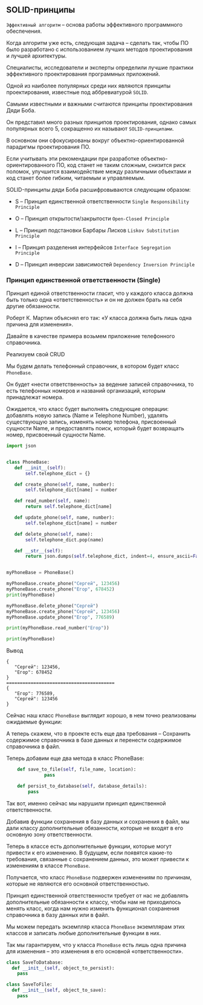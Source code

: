 ## SOLID-принципы 


`Эффективный алгоритм` – основа работы эффективного программного обеспечения. 

Когда алгоритм уже есть, следующая задача – сделать так, чтобы ПО было разработано с использованием лучших методов проектирования и лучшей архитектуры. 

Специалисты, исследователи и эксперты определили лучшие практики эффективного проектирования программных приложений. 

Одной из наиболее популярных среди них являются принципы проектирования, известные под аббревиатурой `SOLID`.

Самыми известными и важными считаются принципы проектирования  Дяди Боба. 

Он представил много разных принципов проектирования, однако самых популярных всего 5, сокращенно их называют `SOLID-принципами`.

В основном они сфокусированы вокруг объектно-ориентированной парадигмы проектирования ПО.

Если учитывать эти рекомендации при разработке объектно-ориентированного ПО, код станет не таким сложным, снизится риск поломок, улучшится взаимодействие между различными объектами и код станет более гибким, читаемым и управляемым. 

SOLID-принципы дяди Боба расшифровываются следующим образом:

* S – Принцип единственной ответственности `Single Responsibility Principle`

* O – Принцип открытости/закрытости `Open‐Closed Principle`

* L – Принцип подстановки Барбары Лисков `Liskov Substitution Principle`

* I – Принцип разделения интерфейсов `Interface Segregation Principle`

* D – Принцип инверсии зависимостей `Dependency Inversion Principle`


### Принцип единственной ответственности (Single)

Принцип единой ответственности гласит, что у каждого класса должна быть только одна «ответственность» и он не должен брать на себя другие обязанности. 

Роберт К. Мартин объяснял его так: «У класса должна быть лишь одна причина для изменения». 

Давайте в качестве примера возьмем приложение телефонного справочника. 

Реализуем свой CRUD

Мы будем делать телефонный справочник, в котором будет класс `PhoneBase`.

 Он будет «нести ответственность» за ведение записей справочника, то есть телефонных номеров и названий организаций, которым принадлежат номера. 
 
 Ожидается, что класс будет выполнять следующие операции: добавлять новую запись (Name и Telephone Number), удалять существующую запись, изменять номер телефона, присвоенный сущности Name, и предоставлять поиск, который будет возвращать номер, присвоенный сущности Name.

 ```python
import json


class PhoneBase:
    def __init__(self):
        self.telephone_dict = {}

    def create_phone(self, name, number):
        self.telephone_dict[name] = number

    def read_number(self, name):
        return self.telephone_dict[name]

    def update_phone(self, name, number):
        self.telephone_dict[name] = number

    def delete_phone(self, name):
        self.telephone_dict.pop(name)

    def __str__(self):
        return json.dumps(self.telephone_dict, indent=4, ensure_ascii=False)


myPhoneBase = PhoneBase()

myPhoneBase.create_phone("Сергей", 123456)
myPhoneBase.create_phone("Егор", 678452)
print(myPhoneBase)

myPhoneBase.delete_phone("Сергей")
myPhoneBase.create_phone("Сергей", 123456)
myPhoneBase.update_phone("Егор", 776589)

print(myPhoneBase.read_number("Егор"))

print(myPhoneBase)
 ```

Вывод 
 ```
 {
    "Сергей": 123456,
    "Егор": 678452
}
========================================
{
    "Егор": 776589,
    "Сергей": 123456
}
 ```

 Сейчас наш класс `PhoneBase` выглядит хорошо, в нем точно реализованы ожидаемые функции:

А теперь скажем, что в проекте есть еще два требования – Сохранить содержимое справочника в базе данных и перенести содержимое справочника в файл. 

Теперь добавим еще два метода в класс PhoneBase:

```python
    def save_to_file(self, file_name, location):
              pass

    def persist_to_database(self, database_details):       
        pass
```

Так вот, именно сейчас мы нарушили принцип единственной ответственности. 

Добавив функции сохранения в базу данных и сохранения в файл, мы дали классу дополнительные обязанности, которые не входят в его основную зону ответственности. 

Теперь в классе есть дополнительные функции, которые могут привести к его изменению. В будущем, если появятся какие-то требования, связанные с сохранением данных, это может привести к изменениям в классе `PhoneBase`. 

Получается, что класс `PhoneBase` подвержен изменениям по причинам, которые не являются его основной ответственностью.

Принцип единственной ответственности требует от нас не добавлять дополнительные обязанности к классу, чтобы нам не приходилось менять класс, когда нам нужно изменить функционал сохранения справочника в базу данных или в файл. 

Мы можем передать экземпляр класса `PhoneBase` экземплярам этих классов и записать любые дополнительные функции в них.

Так мы гарантируем, что у класса `PhoneBase` есть лишь одна причина для изменения – это изменения в его основной «ответственности».

```python
class SaveToDatabase:
  def __init__(self, object_to_persist):
    pass

class SaveToFile:
  def __init__(self, object_to_save):
    pass

```